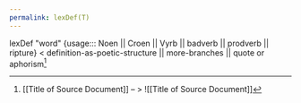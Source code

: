 ```yaml
---
permalink: lexDef(T)
---
```

lexDef "word" {usage::: Noen || Croen || Vyrb || badverb || prodverb || ripture} < definition-as-poetic-structure || more-branches || quote or aphorism[^Noen]

[^Noen]: \[[Title of Source Document]] – > ![[Title of Source Document]]  

 






